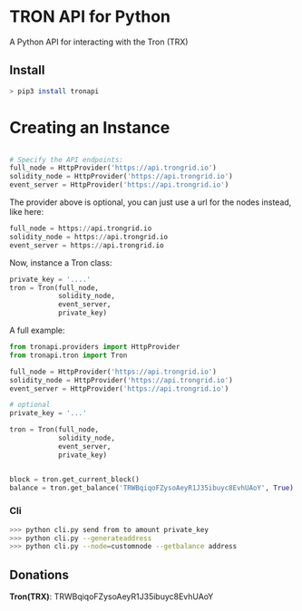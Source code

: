 # TRON API for Python
A Python API for interacting with the Tron (TRX)

## Install

```bash
> pip3 install tronapi
```

# Creating an Instance
```python

# Specify the API endpoints:
full_node = HttpProvider('https://api.trongrid.io')
solidity_node = HttpProvider('https://api.trongrid.io')
event_server = HttpProvider('https://api.trongrid.io')
```
The provider above is optional, you can just use a url for the nodes instead, like here:
```python 
full_node = https://api.trongrid.io
solidity_node = https://api.trongrid.io
event_server = https://api.trongrid.io
```
Now, instance a Tron class:
```python
private_key = '....'
tron = Tron(full_node, 
            solidity_node, 
            event_server, 
            private_key)         
```            
A full example:
```python
from tronapi.providers import HttpProvider
from tronapi.tron import Tron

full_node = HttpProvider('https://api.trongrid.io')
solidity_node = HttpProvider('https://api.trongrid.io')
event_server = HttpProvider('https://api.trongrid.io')

# optional
private_key = '...'

tron = Tron(full_node, 
            solidity_node, 
            event_server, 
            private_key)   


block = tron.get_current_block()
balance = tron.get_balance('TRWBqiqoFZysoAeyR1J35ibuyc8EvhUAoY', True)
```


### Cli
```bash
>>> python cli.py send from to amount private_key
>>> python cli.py --generateaddress
>>> python cli.py --node=customnode --getbalance address
```


## Donations
**Tron(TRX)**: TRWBqiqoFZysoAeyR1J35ibuyc8EvhUAoY
